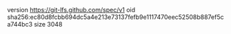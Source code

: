 version https://git-lfs.github.com/spec/v1
oid sha256:ec80d8fcbb694dc5a4e213e73137fefb9e1117470eec52508b887ef5ca744bc3
size 3048
